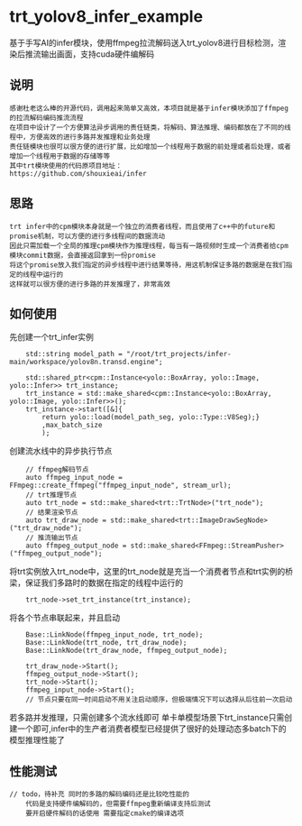 # trt_yolov8_infer_example
基于手写AI的infer模块，使用ffmpeg拉流解码送入trt_yolov8进行目标检测，渲染后推流输出画面，支持cuda硬件编解码

## 说明
    感谢杜老这么棒的开源代码，调用起来简单又高效，本项目就是基于infer模块添加了ffmpeg的拉流解码编码推流流程
    在项目中设计了一个方便算法异步调用的责任链类，将解码、算法推理、编码都放在了不同的线程中，方便高效的进行多路并发推理和业务处理
    责任链模块也很可以很方便的进行扩展，比如增加一个线程用于数据的前处理或者后处理，或者增加一个线程用于数据的存储等等
    其中trt模块使用的代码原项目地址：
    https://github.com/shouxieai/infer

## 思路
    trt infer中的cpm模块本身就是一个独立的消费者线程，而且使用了c++中的future和promise机制，可以方便的进行多线程间的数据流动
    因此只需加载一个全局的推理cpm模块作为推理线程，每当有一路视频时生成一个消费者给cpm模块commit数据，会直接返回拿到一份promise
    将这个promise放入我们指定的异步线程中进行结果等待，用这机制保证多路的数据是在我们指定的线程中运行的
    这样就可以很方便的进行多路的并发推理了，非常高效

## 如何使用
先创建一个trt_infer实例
~~~
    std::string model_path = "/root/trt_projects/infer-main/workspace/yolov8n.transd.engine";
        
    std::shared_ptr<cpm::Instance<yolo::BoxArray, yolo::Image, yolo::Infer>> trt_instance;
    trt_instance = std::make_shared<cpm::Instance<yolo::BoxArray, yolo::Image, yolo::Infer>>();
    trt_instance->start([&]{ 
        return yolo::load(model_path_seg, yolo::Type::V8Seg);}
        ,max_batch_size
        );
~~~
创建流水线中的异步执行节点
~~~
    // ffmpeg解码节点
    auto ffmpeg_input_node = FFmpeg::create_ffmpeg("ffmpeg_input_node", stream_url);
    // trt推理节点
    auto trt_node = std::make_shared<trt::TrtNode>("trt_node");
    // 结果渲染节点
    auto trt_draw_node = std::make_shared<trt::ImageDrawSegNode>("trt_draw_node");
    // 推流输出节点
    auto ffmpeg_output_node = std::make_shared<FFmpeg::StreamPusher>("ffmpeg_output_node");
~~~
将trt实例放入trt_node中，这里的trt_node就是充当一个消费者节点和trt实例的桥梁，保证我们多路时的数据在指定的线程中运行的
~~~
    trt_node->set_trt_instance(trt_instance);
~~~
将各个节点串联起来，并且启动
~~~
    Base::LinkNode(ffmpeg_input_node, trt_node);
    Base::LinkNode(trt_node, trt_draw_node);
    Base::LinkNode(trt_draw_node, ffmpeg_output_node);
    
    trt_draw_node->Start();
    ffmpeg_output_node->Start();
    trt_node->Start();
    ffmpeg_input_node->Start();
    // 节点只要在同一时间启动不用关注启动顺序，但极端情况下可以选择从后往前一次启动   
~~~
若多路并发推理，只需创建多个流水线即可
单卡单模型场景下trt_instance只需创建一个即可,infer中的生产者消费者模型已经提供了很好的处理动态多batch下的模型推理性能了


## 性能测试
    // todo，待补充 同时的多路的解码编码还是比较吃性能的
        代码是支持硬件编解码的，但需要ffmpeg重新编译支持后测试
        要开启硬件解码的话使用 需要指定cmake的编译选项 